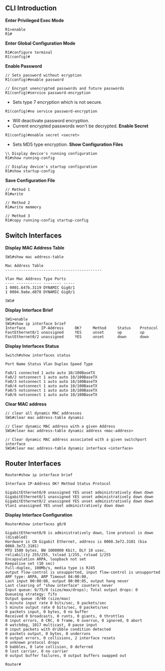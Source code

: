 ## CLI Introduction
**Enter Privileged Exec Mode**
```
R1>enable
R1#
```
**Enter Global Configuration Mode**
```
R1#configure terminal
R1(config)#
```
**Enable Password**
```
// Sets password without ecryption
R1(config)#enable password

// Encrypt unencrypted passwords and future passwords
R1(config)#service password-encryption
```
* Sets type 7 encryption which is not secure.

```
R1(config)#no service password-encryption
```
* Will deactivate password encryption.
* Current encrypted passwords won't be decrypted.
**Enable Secret**
```
R1(config)#enable secret <secret>
```
* Sets MD5 type encryption.
**Show Configuration Files**
```
\\ Display device's running configuration
R1#show running-config

// Display device's startup configuration
R1#show startup-config
```
**Save Configuration File**
```
// Method 1
R1#write

// Method 2
R1#write memmory

// Method 3
R1#copy running-config startup-config
```
## Switch Interfaces
**Display MAC Address Table**
```
SW1#show mac address-table

Mac Address Table
-------------------------------------------

Vlan Mac Address Type Ports
---- ----------- -------- -----
1 0001.647b.3119 DYNAMIC Gig0/1
1 0004.9a6e.d870 DYNAMIC Gig0/1

SW1#
```
**Display Interface Brief**
```
SW1>enable
SW1#show ip interface brief
Interface       IP-Address     OK?     Method     Status    Protocol
FastEthernet0/1 unassigned     YES     unset      up        up
FastEthernet0/2 unassigned     YES     unset      down      down
```
**Display Interfaces Status**
```
Switch#show interfaces status

Port Name Status Vlan Duplex Speed Type

Fa0/1 connected 1 auto auto 10/100BaseTX
Fa0/2 notconnect 1 auto auto 10/100BaseTX
Fa0/3 notconnect 1 auto auto 10/100BaseTX
Fa0/4 notconnect 1 auto auto 10/100BaseTX
Fa0/5 notconnect 1 auto auto 10/100BaseTX
Fa0/6 notconnect 1 auto auto 10/100BaseTX
```
**Clear MAC address**
```
// clear all dynamic MAC addresses
SW1#clear mac address-table dynamic

// Clear dynamic MAC address with a given Address
SW1#clear mac address-table dynamic address <mac-address>

// Clear dynamic MAC address associated with a given switchport interface
SW1#clear mac address-table dynamic interface <interface>
```

## Router Interfaces
```
Router#show ip interface brief

Interface IP-Address OK? Method Status Protocol

GigabitEthernet0/0 unassigned YES unset administratively down down
GigabitEthernet0/1 unassigned YES unset administratively down down
GigabitEthernet0/2 unassigned YES unset administratively down down
Vlan1 unassigned YES unset administratively down down
```
**Display Interface Configuration**
```
Router#show interfaces g0/0

GigabitEthernet0/0 is administratively down, line protocol is down (disabled)
Hardware is CN Gigabit Ethernet, address is 0060.3e72.3101 (bia 0060.3e72.3101)
MTU 1500 bytes, BW 1000000 Kbit, DLY 10 usec,
reliability 255/255, txload 1/255, rxload 1/255
Encapsulation ARPA, loopback not set
Keepalive set (10 sec)
Full-duplex, 100Mb/s, media type is RJ45
output flow-control is unsupported, input flow-control is unsupported
ARP type: ARPA, ARP Timeout 04:00:00,
Last input 00:00:08, output 00:00:05, output hang never
Last clearing of "show interface" counters never
Input queue: 0/75/0 (size/max/drops); Total output drops: 0
Queueing strategy: fifo
Output queue :0/40 (size/max)
5 minute input rate 0 bits/sec, 0 packets/sec
5 minute output rate 0 bits/sec, 0 packets/sec
0 packets input, 0 bytes, 0 no buffer
Received 0 broadcasts, 0 runts, 0 giants, 0 throttles
0 input errors, 0 CRC, 0 frame, 0 overrun, 0 ignored, 0 abort
0 watchdog, 1017 multicast, 0 pause input
0 input packets with dribble condition detected
0 packets output, 0 bytes, 0 underruns
0 output errors, 0 collisions, 2 interface resets
0 unknown protocol drops
0 babbles, 0 late collision, 0 deferred
0 lost carrier, 0 no carrier
0 output buffer failures, 0 output buffers swapped out

Router#
```


```


```